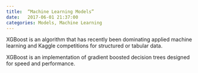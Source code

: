 ```yaml
---
title:  “Machine Learning Models”
date:   2017-06-01 21:37:00
categories: Models, Machine Learning
---
```


XGBoost is an algorithm that has recently been dominating applied machine learning and Kaggle competitions for structured or tabular data.

XGBoost is an implementation of gradient boosted decision trees designed for speed and performance.